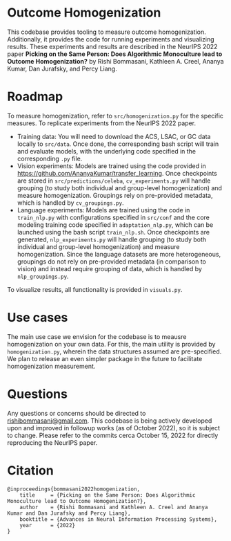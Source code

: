 # Outcome Homogenization

This codebase provides tooling to measure outcome homogenization.
Additionally, it provides the code for running experiments and visualizing results. 
These experiments and results are described in the NeurIPS 2022 paper **Picking on the Same Person: Does Algorithmic Monoculture lead to Outcome Homogenization?** by Rishi Bommasani, Kathleen A. Creel, Ananya Kumar, Dan Jurafsky, and Percy Liang.


# Roadmap

To measure homogenization, refer to `src/homogenization.py` for the specific measures.
To replicate experiments from the NeurIPS 2022 paper.

- Training data: You will need to download the ACS, LSAC, or GC data locally to `src/data`. Once done, the corresponding bash script will train and evaluate models, with the underlying code specified in the corresponding `.py` file.
- Vision experiments: Models are trained using the code provided in https://github.com/AnanyaKumar/transfer_learning. Once checkpoints are stored in `src/predictions/celeba`, `cv_experiments.py` will handle grouping (to study both individual and group-level homogenization) and measure homogenization. Groupings rely on pre-provided metadata, which is handled by `cv_groupings.py`.
- Language experiments: Models are trained using the code in `train_nlp.py` with configurations specified in `src/conf` and the core modeling training code specified in `adaptation_nlp.py`, which can be launched using the bash script `train_nlp.sh`. Once checkpoints are generated, `nlp_experiments.py` will handle grouping (to study both individual and group-level homogenization) and measure homogenization. Since the language datasets are more heterogeneous, groupings do not rely on pre-provided metadata (in comparison to vision) and instead require grouping of data, which is handled by `nlp_groupings.py`.

To visualize results, all functionality is provided in `visuals.py`. 


# Use cases

The main use case we envision for the codebase is to meausre homogenization on your own data. For this, the main utility is provided by `homogenization.py`, wherein the data structures assumed are pre-specified. We plan to release an even simpler package in the future to facilitate homogenization measurement.

# Questions

Any questions or concerns should be directed to rishibommasani@gmail.com. This codebase is being actively developed upon and improved in followup works (as of October 2022), so it is subject to change. Please refer to the commits cerca October 15, 2022 for directly reproducing the NeurIPS paper.


# Citation

```
@inproceedings{bommasani2022homogenization,
	title     = {Picking on the Same Person: Does Algorithmic Monoculture lead to Outcome Homogenization?},
	author    = {Rishi Bommasani and Kathleen A. Creel and Ananya Kumar and Dan Jurafsky and Percy Liang},
	booktitle = {Advances in Neural Information Processing Systems},
	year      = {2022}
}
```
